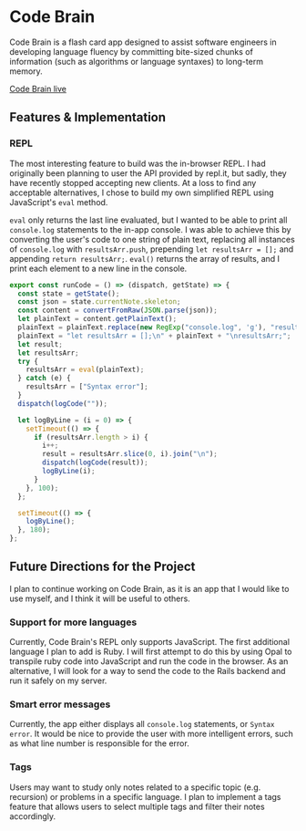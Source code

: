 # Code Brain

Code Brain is a flash card app designed to assist software engineers in developing language fluency by committing bite-sized chunks of information (such as algorithms or language syntaxes) to long-term memory.

[Code Brain live](https://codebrain.herokuapp.com)

## Features & Implementation

### REPL

The most interesting feature to build was the in-browser REPL. I had originally been planning to user the API provided by repl.it, but sadly, they have recently stopped accepting new clients. At a loss to find any acceptable alternatives, I chose to build my own simplified REPL using JavaScript's `eval` method.

`eval` only returns the last line evaluated, but I wanted to be able to print all `console.log` statements to the in-app console. I was able to achieve this by converting the user's code to one string of plain text, replacing all instances of `console.log` with `resultsArr.push`, prepending `let resultsArr = [];` and appending `return resultsArr;`. `eval()` returns the array of results, and I print each element to a new line in the console.

```javascript
export const runCode = () => (dispatch, getState) => {
  const state = getState();
  const json = state.currentNote.skeleton;
  const content = convertFromRaw(JSON.parse(json));
  let plainText = content.getPlainText();
  plainText = plainText.replace(new RegExp("console.log", 'g'), "resultsArr.push");
  plainText = "let resultsArr = [];\n" + plainText + "\nresultsArr;";
  let result;
  let resultsArr;
  try {
    resultsArr = eval(plainText);
  } catch (e) {
    resultsArr = ["Syntax error"];
  }
  dispatch(logCode(""));

  let logByLine = (i = 0) => {
    setTimeout(() => {
      if (resultsArr.length > i) {
        i++;
        result = resultsArr.slice(0, i).join("\n");
        dispatch(logCode(result));
        logByLine(i);
      }
    }, 100);
  };

  setTimeout(() => {
    logByLine();
  }, 180);
};
```

## Future Directions for the Project

I plan to continue working on Code Brain, as it is an app that I would like to use myself, and I think it will be useful to others.

### Support for more languages

Currently, Code Brain's REPL only supports JavaScript. The first additional language I plan to add is Ruby. I will first attempt to do this by using Opal to transpile ruby code into JavaScript and run the code in the browser. As an alternative, I will look for a way to send the code to the Rails backend and run it safely on my server.

### Smart error messages

Currently, the app either displays all `console.log` statements, or `Syntax error`. It would be nice to provide the user with more intelligent errors, such as what line number is responsible for the error.

### Tags

Users may want to study only notes related to a specific topic (e.g. recursion) or problems in a specific language. I plan to implement a tags feature that allows users to select multiple tags and filter their notes accordingly.

